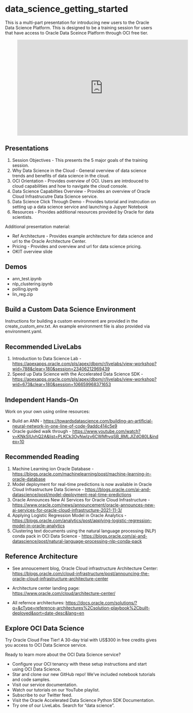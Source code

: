 # data_science_getting_started
This is a multi-part presentation for introducing new users to the Oracle Data Science Platform.  This is designed to be a training session for users that have access to Oracle Data Sceince Platform through OCI free tier.

<!-- blank line -->
<figure class="video_container">
  <iframe width="560" height="315" src="https://www.youtube.com/embed/akL_bGRo5gM" title="YouTube video player" frameborder="0" allow="accelerometer; autoplay; clipboard-write; encrypted-media; gyroscope; picture-in-picture" allowfullscreen></iframe>
</figure>
<!-- blank line -->

## Presentations
1. Session Objectives - This presents the 5 major goals of the training session.
2. Why Data Science in the Cloud - General overview of data science trends and benefits of data science in the cloud.
3. OCI Orientation - Provides overview of OCI.  Users are intrdouced to cloud capabilities and how to navigate the cloud console.
4. Data Science Capabilties Overview - Provides an overview of Oracle Cloud Infrastrucutre Data Science service.
5. Data Science Click Through Demo - Provides tutorial and instrcution on setting up a data science service and launching a Jupyer Notebook
6. Resources - Provides additional resources provided by Oracle for data scientists.

Additional presentation material:
* Ref Architecture - Provides example architecture for data science and url to the Oracle Architecture Center.
* Pricing - Provides and overview and url for data science pricing.
* OKIT overview slide

## Demos
* ann_test.ipynb
* nlp_clustering.ipynb
* polling.ipynb
* lin_reg.zip

## Build a Custom Data Science Environment
Instructions for building a custom environment are provided in the create_custom_env.txt.  An example environment file is also provided via environment.yaml.

## Recommended LiveLabs
1. Introduction to Data Science Lab - https://apexapps.oracle.com/pls/apex/dbpm/r/livelabs/view-workshop?wid=788&clear=180&session=23406212969439
2. Speed up Data Science with the Accelerated Data Science SDK - https://apexapps.oracle.com/pls/apex/dbpm/r/livelabs/view-workshop?wid=673&clear=180&session=106659968371653

## Independent Hands-On
Work on your own using online resources:
* Build an ANN - https://towardsdatascience.com/building-an-artificial-neural-network-in-one-line-of-code-9addc414c5e9
* Oracle guided walk through - https://www.youtube.com/watch?v=KNkSIUvhQ2A&list=PLKCk3OyNwIzv6CWMhvqSB_8MLJIZdO80L&index=10

## Recommended Reading
1. Machine Learning ion Oracle Database - https://blogs.oracle.com/machinelearning/post/machine-learning-in-oracle-database
2. Model deployment for real-time predictions is now available in Oracle Cloud Infrastructure Data Science - https://blogs.oracle.com/ai-and-datascience/post/model-deployment-real-time-predictions
3. Oracle Announces New AI Services for Oracle Cloud Infrastructure - https://www.oracle.com/news/announcement/oracle-announces-new-ai-services-for-oracle-cloud-infrastructure-2021-11-3/
4. Applying Logistic Regression Model in Oracle Analytics - https://blogs.oracle.com/analytics/post/applying-logistic-regression-model-in-oracle-analytics
5. Clustering text documents using the natural language processing (NLP) conda pack in OCI Data Science - https://blogs.oracle.com/ai-and-datascience/post/natural-language-processing-nlp-conda-pack

## Reference Architecture
* See annoucement blog, Oracle Cloud infrastructure Architecture Center: https://blogs.oracle.com/cloud-infrastructure/post/announcing-the-oracle-cloud-infrastructure-architecture-center

* Architecture center landing page: https://www.oracle.com/cloud/architecture-center/

* All refernce architectures: https://docs.oracle.com/solutions/?q=&cType=reference-architectures%2Csolution-playbook%2Cbuilt-deployed&sort=date-desc&lang=en

## Explore OCI Data Science
Try Oracle Cloud Free Tier! A 30-day trial with US$300 in free credits gives you access to OCI Data Science service.

Ready to learn more about the OCI Data Science service?
* Configure your OCI tenancy with these setup instructions and start using OCI Data Science. 
* Star and clone our new GitHub repo! We’ve included notebook tutorials and code samples. 
* Visit our service documentation.
* Watch our tutorials on our YouTube playlist.
* Subscribe to our Twitter feed.
* Visit the Oracle Accelerated Data Science Python SDK Documentation.
* Try one of our LiveLabs. Search for “data science”. 
